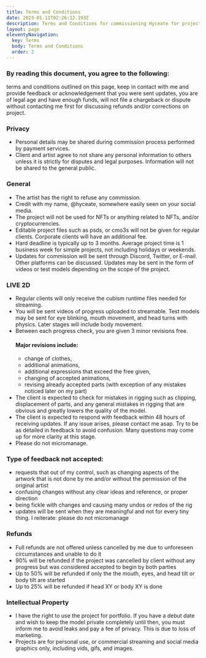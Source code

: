 ```yaml
---
title: Terms and Conditions
date: 2023-01-11T02:26:12.193Z
description: Terms and Conditions for commissioning Hyceate for projects
layout: page
eleventyNavigation:
  key: Terms
  body: Terms and Conditions
  order: 2
---
```


### By reading this document, you agree to the following:  
terms and conditions outlined on this page, keep in contact with me and provide feedback or acknowledgement that you were sent updates, you are of legal age and have enough funds, will not file a chargeback or dispute without contacting me first for discussing refunds and/or corrections on project.

### Privacy

* Personal details may be shared during commission process performed by payment services.
* Client and artist agree to not share any personal information to others unless it is strictly for disputes and legal purposes. Information will not be shared to the general public.

### General

* The artist has the right to refuse any commission.
* Credit with my name, @hyceate, somewhere easily seen on your social media.
* The project will not be used for NFTs or anything related to NFTs, and/or cryptocurrencies. 
* Editable project files such as psds, or cmo3s will not be given for regular clients. Corporate clients will have an additional fee.
* Hard deadline is typically up to 3 months. Average project time is 1 business week for simple projects, not including holidays or weekends.
* Updates for commission will be sent through Discord, Twitter, or E-mail. Other platforms can be discussed. Updates may be sent in the form of videos or test models depending on the scope of the project.

### LIVE 2D

* Regular clients will only receive the cubism runtime files needed for streaming.
* You will be sent videos of progress uploaded to streamable. Test models may be sent for eye blinking, mouth movement, and head turns with physics. Later stages will include body movement.
* Between each progress check, you are given 3 minor revisions free. 
   #### Major revisions include: 
   * change of clothes, 
   * additional animations, 
   * additional expressions that exceed the free given, 
   * changing of accepted animations, 
   * revising already accepted parts (with exception of any mistakes noticed later on my part) 
* The client is expected to check for mistakes in rigging such as clipping, displacement of parts, and any general mistakes in rigging that are obvious and greatly lowers the quality of the model.
* The client is expected to respond with feedback within 48 hours of receiving updates. If any issue arises, please contact me asap. Try to be as detailed in feedback to avoid confusion. Many questions may come up for more clarity at this stage.
* Please do not micromanage.

### Type of feedback not accepted:

* requests that out of my control, such as changing aspects of the artwork that is not done by me and/or without the permission of the original artist
* confusing changes without any clear ideas and reference, or proper direction
* being fickle with changes and causing many undos or redos of the rig
* updates will be sent when they are meaningful and not for every tiny thing. I reiterate: please do not micromanage

### Refunds

* Full refunds are not offered unless cancelled by me due to unforeseen circumstances and unable to do it
* 90% will be refunded if the project was cancelled by client without any progress but was considered accepted to begin by both parties
* Up to 50% will be refunded if only the the mouth, eyes, and head tilt or body tilt are started
* Up to 25% will be refunded if head XY or body XY is done

### Intellectual Property

* I have the right to use the project for portfolio. If you have a debut date and wish to keep the model private completely until then, you must inform me to avoid leaks and pay a fee of privacy. This is due to loss of marketing.
* Projects are for personal use, or commercial streaming and social media graphics only, including vids, gifs, and images.